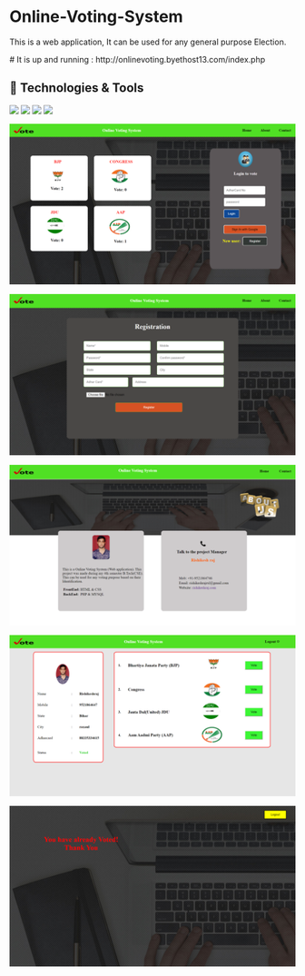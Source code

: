 # Online-Voting-System
<p>This is a web application, It can be used for any general purpose Election.</p>
# It is up and running : 
http://onlinevoting.byethost13.com/index.php

## 🔧 Technologies & Tools
![](https://img.shields.io/badge/FrontEnd-HTML-informational?style=flat&logo=Html&logoColor=white&color=2bbc8a)
![](https://img.shields.io/badge/FrontEnd-CSS-informational?style=flat&logo=CSS&logoColor=white&color=2bbc8a)
![](https://img.shields.io/badge/BackEnd-PHP-informational?style=flat&logo=php&logoColor=white&color=2bbc8a)
![](https://img.shields.io/badge/Database-Mysql-informational?style=flat&logo=mysql&logoColor=white&color=2bbc8a)

<img src="Screenshot (27).png"><br>

<img src="Screenshot (28).png"><br>

<img src="Screenshot (34).png"><br>

<img src="Screenshot (35).png"><br>

<img src="Screenshot (36).png">
